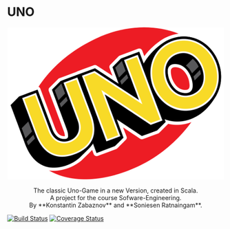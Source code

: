 # UNO

![Logo](src/main/Pics/UNO-Logo.png)<br/>
<div align="center">
The classic Uno-Game in a new Version, created in Scala. <br/> 
A project for the course Sofware-Engineering.  <br/>
By **Konstantin Zabaznov** and **Soniesen Ratnaingam**.<br/>
</div>

[![Build Status](https://travis-ci.com/konstantinz001/UNO.svg?branch=master)](https://travis-ci.com/konstantinz001/UNO)
[![Coverage Status](https://coveralls.io/repos/github/konstantinz001/UNO/badge.svg?branch=master)](https://coveralls.io/github/konstantinz001/UNO?branch=master)


